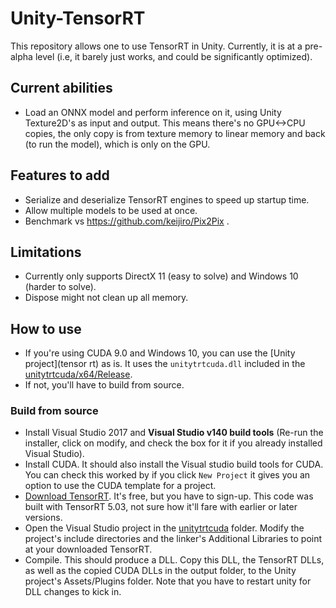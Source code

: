 # Unity-TensorRT

This repository allows one to use TensorRT in Unity. Currently, it is at a pre-alpha level (i.e, it barely just works, and could be significantly optimized).

## Current abilities
* Load an ONNX model and perform inference on it, using Unity Texture2D's as input and output. This means there's no GPU<->CPU copies, the only copy is from texture memory to linear memory and back (to run the model), which is only on the GPU.

## Features to add
* Serialize and deserialize TensorRT engines to speed up startup time.
* Allow multiple models to be used at once.
* Benchmark vs https://github.com/keijiro/Pix2Pix .

## Limitations
* Currently only supports DirectX 11 (easy to solve) and Windows 10 (harder to solve).
* Dispose might not clean up all memory.

## How to use
* If you're using CUDA 9.0 and Windows 10, you can use the [Unity project](tensor rt) as is. It uses the `unitytrtcuda.dll` included in the [unitytrtcuda/x64/Release](unitytrtcuda/x64/Release). 
* If not, you'll have to build from source.

### Build from source
* Install Visual Studio 2017 and **Visual Studio v140 build tools** (Re-run the installer, click on modify, and check the box for it if you already installed Visual Studio).
* Install CUDA. It should also install the Visual studio build tools for CUDA. You can check this worked by if you click `New Project` it gives you an option to use the CUDA template for a project.
* [Download TensorRT](https://developer.nvidia.com/tensorrt). It's free, but you have to sign-up. This code was built with TensorRT 5.03, not sure how it'll fare with earlier or later versions.
* Open the Visual Studio project in the [unitytrtcuda](unitytrtcuda) folder.  Modify the project's include directories and the linker's Additional Libraries to point at your downloaded TensorRT.
* Compile. This should produce a DLL. Copy this DLL, the TensorRT DLLs, as well as the copied CUDA DLLs in the output folder, to the Unity project's Assets/Plugins folder. Note that you have to restart unity for DLL changes to kick in.

